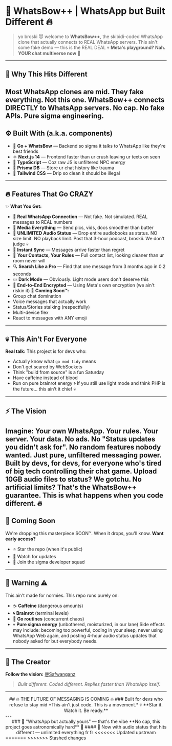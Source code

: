 # 🧩 WhatsBow++ | WhatsApp but Built Different 🔥
> yo broski 😈 welcome to **WhatsBow++**, the skibidi-coded WhatsApp clone that actually connects to REAL WhatsApp servers. This ain't some fake demo — this is the REAL DEAL 💀
**Meta's playground? Nah. YOUR chat multiverse now** 💬
---
## 🌟 Why This Hits Different
Most WhatsApp clones are mid. They fake everything. Not this one.
**WhatsBow++ connects DIRECTLY to WhatsApp servers.** No cap. No fake APIs. Pure sigma engineering.
---
## ⚙️ Built With (a.k.a. components)
- 🐹 **Go + WhatsBow** — Backend so sigma it talks to WhatsApp like they're best friends
- ⚛️ **Next.js 14** — Frontend faster than ur crush leaving ur texts on seen
- 🧠 **TypeScript** — Coz raw JS is unfiltered NPC energy
- 💾 **Prisma DB** — Store ur chat history like trauma
- 🎨 **Tailwind CSS** — Drip so clean it should be illegal
---
## 🔥 Features That Go CRAZY
✨ **What You Get:**
- 💬 **Real WhatsApp Connection** — Not fake. Not simulated. REAL messages to REAL numbers
- 📸 **Media Everything** — Send pics, vids, docs smoother than butter
- 🎵 **UNLIMITED Audio Status** — Drop entire audiobooks as status. NO size limit. NO playback limit. Post that 3-hour podcast, broskii. We don't judge 💀
- 🔔 **Instant Sync** — Messages arrive faster than regret
- 👤 **Your Contacts, Your Rules** — Full contact list, looking cleaner than ur room never will
- 🔍 **Search Like a Pro** — Find that one message from 3 months ago in 0.2 seconds
- 💤 **Dark Mode** — Obviously. Light mode users don't deserve this
- 🔐 **End-to-End Encrypted** — Using Meta's own encryption (we ain't riskin it)
🚧 **Coming Soon™:**
- Group chat domination
- Voice messages that actually work
- Status/Stories stalking (respectfully)
- Multi-device flex
- React to messages with ANY emoji
---
## 💀 This Ain't For Everyone
**Real talk:** This project is for devs who:
- Actually know what `go mod tidy` means
- Don't get scared by WebSockets
- Think "build from source" is a fun Saturday
- Have caffeine instead of blood
- Run on pure brainrot energy 🌀
If you still use light mode and think PHP is the future... this ain't it chief 💀
---
## ⚡ The Vision
Imagine: **Your own WhatsApp. Your rules. Your server. Your data.**
No ads. No "Status updates you didn't ask for". No random features nobody wanted.
Just pure, unfiltered messaging power. Built by devs, for devs, for everyone who's tired of big tech controlling their chat game.
**Upload 10GB audio files to status?** We gotchu. **No artificial limits?** That's the WhatsBow++ guarantee.
**This is what happens when you code different.** 🔥
---
## 🎯 Coming Soon
We're dropping this masterpiece SOON™. When it drops, you'll know.
**Want early access?** 
- ⭐ Star the repo (when it's public)
- 👀 Watch for updates
- 💬 Join the sigma developer squad
---
## 🚨 Warning ⚠️
This ain't made for normies. This repo runs purely on:
- ☕ **Caffeine** (dangerous amounts)
- 🌀 **Brainrot** (terminal levels)
- 🐹 **Go routines** (concurrent chaos)
- 💀 **Pure sigma energy** (unbothered, moisturized, in our lane)
Side effects may include: becoming too powerful, coding in your sleep, never using WhatsApp Web again, and posting 4-hour audio status updates that nobody asked for but everybody needs.
---
## 👑 The Creator
**Follow the vision:** [@Safwanganz](https://github.com/Safwanganz)
> *Built different. Coded different. Replies faster than WhatsApp itself.*
---
<div align="center">
## 🔥 THE FUTURE OF MESSAGING IS COMING 🔥
### Built for devs who refuse to stay mid
*This ain't just code. This is a movement.* 💀
**Star it. Watch it. Be ready.** 
</div>
---
<div align="center">
### 💬 "WhatsApp but actually yours" — that's the vibe
**No cap, this project goes astronomically hard** 🚀
#### 🎵 Now with audio status that hits different — unlimited everything fr fr
<<<<<<< Updated upstream
</div>
=======
</div>
>>>>>>> Stashed changes
